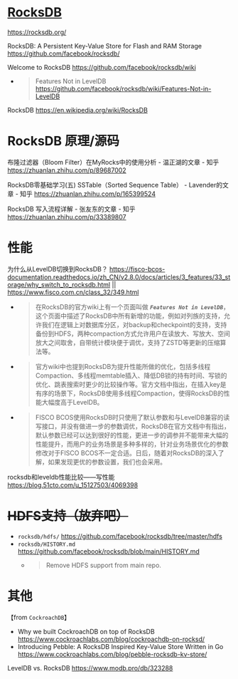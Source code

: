 
# [RocksDB](https://rocksdb.org/)

https://rocksdb.org/

RocksDB: A Persistent Key-Value Store for Flash and RAM Storage https://github.com/facebook/rocksdb/

Welcome to RocksDB https://github.com/facebook/rocksdb/wiki
- > Features Not in LevelDB https://github.com/facebook/rocksdb/wiki/Features-Not-in-LevelDB

RocksDB https://en.wikipedia.org/wiki/RocksDB

# RocksDB 原理/源码

布隆过滤器（Bloom Filter）在MyRocks中的使用分析 - 温正湖的文章 - 知乎 https://zhuanlan.zhihu.com/p/89687002

RocksDB零基础学习(五)  SSTable（Sorted Sequence Table） - Lavender的文章 - 知乎 https://zhuanlan.zhihu.com/p/165399524

RocksDB 写入流程详解 - 张友东的文章 - 知乎 https://zhuanlan.zhihu.com/p/33389807

# 性能

为什么从LevelDB切换到RocksDB？ https://fisco-bcos-documentation.readthedocs.io/zh_CN/v2.8.0/docs/articles/3_features/33_storage/why_switch_to_rocksdb.html || https://www.fisco.com.cn/class_32/349.html
- > 在RocksDB的官方wiki上有一个页面叫做 ***`Features Not in LevelDB`***，这个页面中描述了RocksDB中所有新增的功能，例如对列族的支持，允许我们在逻辑上对数据库分区，对backup和checkpoint的支持，支持备份到HDFS，两种compaction方式允许用户在读放大、写放大、空间放大之间取舍，自带统计模块便于调优，支持了ZSTD等更新的压缩算法等。
- > 官方wiki中也提到RocksDB为提升性能所做的优化，包括多线程Compaction、多线程memtable插入、降低DB锁的持有时间、写锁的优化、跳表搜索时更少的比较操作等。官方文档中指出，在插入key是有序的场景下，RocksDB使用多线程Compaction，使得RocksDB的性能大幅度高于LevelDB。
- > FISCO BCOS使用RocksDB时只使用了默认参数和与LevelDB兼容的读写接口，并没有做进一步的参数调优，RocksDB在官方文档中有指出，默认参数已经可以达到很好的性能，更进一步的调参并不能带来大幅的性能提升，而用户的业务场景是多种多样的，针对业务场景优化的参数修改对于FISCO BCOS不一定合适。日后，随着对RocksDB的深入了解，如果发现更优的参数设置，我们也会采用。

rocksdb和leveldb性能比较——写性能 https://blog.51cto.com/u_15127503/4069398

# ~~HDFS支持（放弃吧）~~
- `rocksdb/hdfs/` https://github.com/facebook/rocksdb/tree/master/hdfs
- `rocksdb/HISTORY.md` https://github.com/facebook/rocksdb/blob/main/HISTORY.md
  * > Remove HDFS support from main repo.

# 其他

【from `CockroachDB`】
- Why we built CockroachDB on top of RocksDB https://www.cockroachlabs.com/blog/cockroachdb-on-rocksd/
- Introducing Pebble: A RocksDB Inspired Key-Value Store Written in Go https://www.cockroachlabs.com/blog/pebble-rocksdb-kv-store/

LevelDB vs. RocksDB https://www.modb.pro/db/323288

